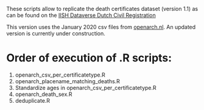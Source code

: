 These scripts allow to replicate the death certificates dataset (version 1.1) as can be found on
the [IISH Dataverse Dutch Civil Registration](https://datasets.iisg.amsterdam/dataset.xhtml?persistentId=hdl:10622/PCAEGG) 

This version uses the January 2020 csv files from [openarch.nl](https://www.openarch.nl/). An updated version is currently under construction.

  # Order of execution of .R scripts:

  1. openarch_csv_per_certificatetype.R
  2. openarch_placename_matching_deaths.R
  3. Standardize ages in openarch_csv_per_certificatetype.R
  4. openarch_death_sex.R
  5. deduplicate.R
